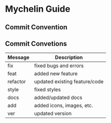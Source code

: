 # Mychelin Guide 

## Commit Convention

## Commit Convetions

| Message  | Description                   |
| -------- | ----------------------------- |
| fix      | fixed bugs and errors         |
| feat     | added new feature             |
| refactor | updated existing feature/code |
| style    | fixed styles                  |
| docs     | added/updated docs            |
| add      | added icons, images, etc.     |
| ver      | updated version               |
